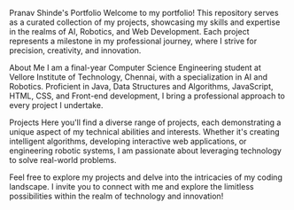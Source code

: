 Pranav Shinde's Portfolio
Welcome to my portfolio! This repository serves as a curated collection of my projects, showcasing my skills and expertise in the realms of AI, Robotics, and Web Development. Each project represents a milestone in my professional journey, where I strive for precision, creativity, and innovation.

About Me
I am a final-year Computer Science Engineering student at Vellore Institute of Technology, Chennai, with a specialization in AI and Robotics. Proficient in Java, Data Structures and Algorithms, JavaScript, HTML, CSS, and Front-end development, I bring a professional approach to every project I undertake.

Projects
Here you'll find a diverse range of projects, each demonstrating a unique aspect of my technical abilities and interests. Whether it's creating intelligent algorithms, developing interactive web applications, or engineering robotic systems, I am passionate about leveraging technology to solve real-world problems.

Feel free to explore my projects and delve into the intricacies of my coding landscape. I invite you to connect with me and explore the limitless possibilities within the realm of technology and innovation!
